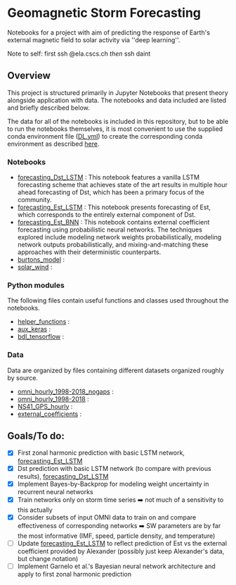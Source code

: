 # Geomagnetic Storm Forecasting

Notebooks for a project with aim of predicting the response of Earth's external magnetic field to solar activity via ''deep learning''.

Note to self: first ssh @ela.cscs.ch _then_ ssh daint

## Overview

This project is structured primarily in Jupyter Notebooks that present theory alongside application with data. The notebooks and data included are listed and briefly described below.

The data for all of the notebooks is included in this repository, but to be able to run the notebooks themselves, it is most convenient to use the supplied conda environment file ([DL.yml](DL.yml)) to create the corresponding conda environment as described [here](https://docs.conda.io/projects/conda/en/latest/user-guide/tasks/manage-environments.html#creating-an-environment-from-an-environment-yml-file).

### Notebooks
-   [forecasting_Dst_LSTM](forecasting_Dst_LSTM.ipynb) : This notebook features a vanilla LSTM forecasting scheme that achieves state of the art results in multiple hour ahead forecasting of Dst, which has been a primary focus of the community.
-   [forecasting_Est_LSTM](forecasting_Est_LSTM.ipynb) : This notebook presents forecasting of Est, which corresponds to the entirely external component of Dst.
-  [forecasting_Est_BNN](forecasting_Est_BNN.ipynb) : This notebook contains external coefficient forecasting using probabilistic neural networks. The techniques explored include modeling network weights probabilistically, modeling network outputs probabilistically, and mixing-and-matching these approaches with their deterministic counterparts.
- [burtons_model](burtons_model.ipynb) :
- [solar_wind](solar_wind.ipynb) :


### Python modules

The following files contain useful functions and classes used throughout the notebooks.

- [helper_functions](helper_functions.py) :
- [aux_keras](aux_keras.py) :
- [bdl_tensorflow](bdl_tensorflow.py) :


### Data

Data are organized by files containing different datasets organized roughly by source.

- [omni_hourly_1998-2018_nogaps](omni_hourly_1998-2018_nogaps.h5) :
- [omni_hourly_1998-2018](omni_hourly_1998-2018_nogaps) :
- [NS41_GPS_hourly](NS41_GPS_hourly.h5) :
- [external_coefficients](external_coefficients.ipynb) :


## Goals/To do:

-   [x] First zonal harmonic prediction with basic LSTM network,  [forecasting_Est_LSTM](forecasting_Est_LSTM.ipynb)
-   [x] Dst prediction with basic LSTM network (to compare with previous results), [forecasting_Dst_LSTM](forecasting_Dst_LSTM.ipynb)
-   [x] Implement Bayes-by-Backprop for modeling weight uncertainty in recurrent neural networks
-   [x] Train networks only on storm time series :arrow_right: not much of a sensitivity to this actually
-   [x] Consider subsets of input OMNI data to train on and compare effectiveness of corresponding networks :arrow_right: SW parameters are by far the most informative (IMF, speed, particle density, and temperature)
-   [ ] Update [forecasting_Est_LSTM](forecasting_Est_LSTM.ipynb) to reflect prediction of Est vs the external coefficient provided by Alexander (possibly just keep Alexander's data, but change notation)
-   [ ] Implement Garnelo et al.'s Bayesian neural network architecture and apply to first zonal harmonic prediction
